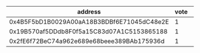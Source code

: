 address|vote|timestamp|signature
---|---|---|---
0x4B5F5bD1B0029A00aA18B3BDBf6E71045dC48e2E|1|1608649350|0x4cfaa872308e66bdbdfc5021910eec9391b1bd7eec4473da2f683e7001c4cb8146e23a1ef0b61149cfd4c99247db7b42692f0134222abab4d148e7b3602010cd1b
0x19B570af5DDdb8F0f5a15C83d07A1C5153865188|1|1608650181|0xa8f02673bac09fe8aa651fe988a9fef607654008e7b14852d71e3c598a13b0590154d867dceebe588ce155accae70aa360184b988eba4feb27896caaf2e646e61c
0x2fE6f72BeC74a962e689e68beee389BAb175936d|1|1608650819|0x668dcdf4753f6bd3aeb49fc704356ccb082688c9de50df3b1bdf28255913c46c2e303fef519d06c662652b24f51304ffa35bc2294abf81fe2baf0dadeace6db41b